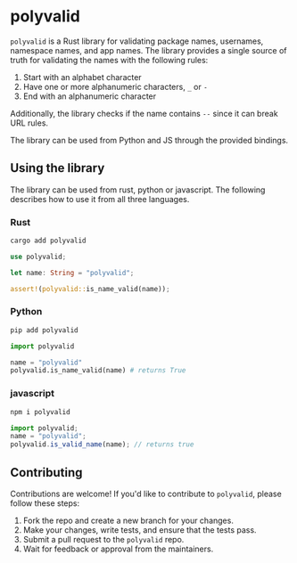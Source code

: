 # polyvalid

`polyvalid` is a Rust library for validating package names, usernames, namespace names, and app names. The library provides a single source of truth for validating the names with the following rules:

1. Start with an alphabet character
2. Have one or more alphanumeric characters, `_` or `-`
3. End with an alphanumeric character

Additionally, the library checks if the name contains `--` since it can break URL rules.

The library can be used from Python and JS through the provided bindings.


## Using the library
The library can be used from rust, python or javascript. The following describes how to use it from all three languages.

### Rust

```bash
cargo add polyvalid
```

```rust
use polyvalid;

let name: String = "polyvalid";

assert!(polyvalid::is_name_valid(name));
```

### Python


```bash
pip add polyvalid
```

```python
import polyvalid

name = "polyvalid"
polyvalid.is_name_valid(name) # returns True
```


### javascript

```bash
npm i polyvalid
```

```js
import polyvalid;
name = "polyvalid";
polyvalid.is_valid_name(name); // returns true
```



## Contributing

Contributions are welcome! If you'd like to contribute to `polyvalid`, please follow these steps:

1. Fork the repo and create a new branch for your changes.
2. Make your changes, write tests, and ensure that the tests pass.
3. Submit a pull request to the `polyvalid` repo.
4. Wait for feedback or approval from the maintainers.
